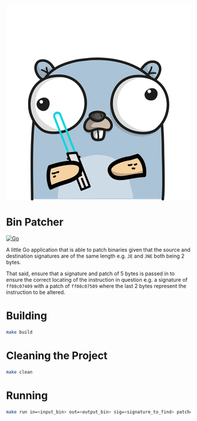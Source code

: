 <p align="center">
    <img src="./bin-patcher.png" alt="Bin Patcher" />
</p>

# Bin Patcher
[![Go](https://github.com/claudemuller/bin-patcher/actions/workflows/go.yml/badge.svg)](https://github.com/claudemuller/bin-patcher/actions/workflows/go.yml)

A little Go application that is able to patch binaries given that the source and destination signatures are of the same length e.g. `JE` and `JNE` both being 2 bytes.

That said, ensure that a signature and patch of 5 bytes is passed in to ensure the correct locating of the instruction in question e.g. a signature of `ff08c07409` with a patch of `ff08c07509` where the last 2 bytes represent the instruction to be altered.

# Building

```bash
make build
```

# Cleaning the Project

```bash
make clean
```

# Running

```bash
make run in=<input_bin> out=<output_bin> sig=<signature_to_find> patch=<patch_signature>
```
